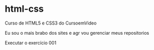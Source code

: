 # html-css
Curso de HTML5 e CSS3 do CursoemVideo

Eu sou o mais brabo dos sites e agr vou gerenciar meus repositorios

<a herf="https://cleitondossantos.github.io/html-css/exercicios/ex001/index.html">Executar o exercício 001</a>